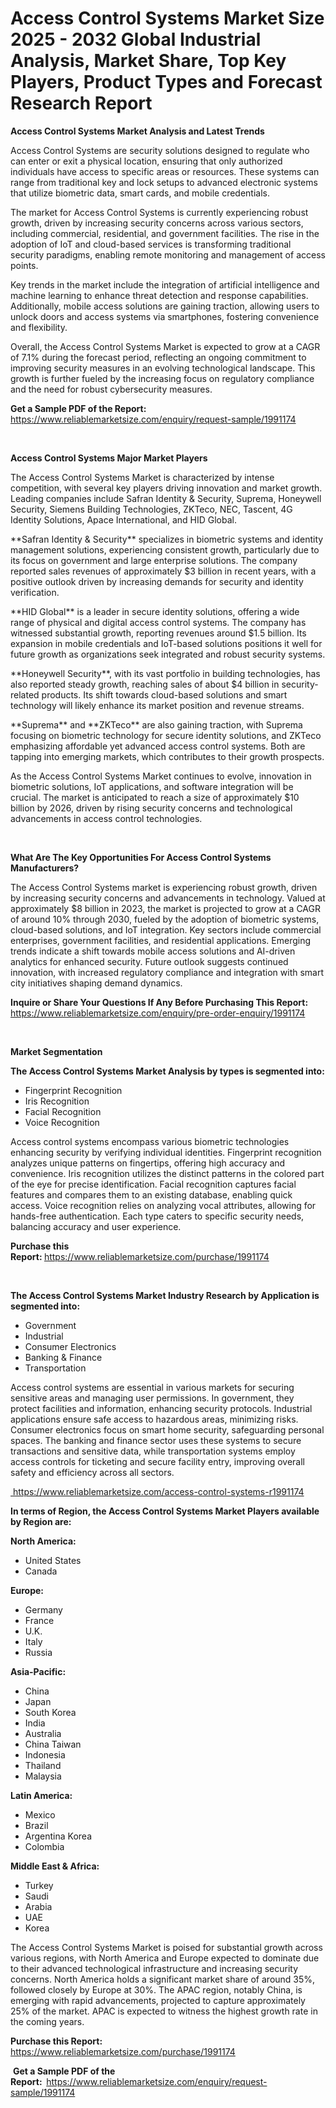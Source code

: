 <p><h1>Access Control Systems Market Size 2025 - 2032 Global Industrial Analysis, Market Share, Top Key Players, Product Types and Forecast Research Report</h1></p><p><strong>Access Control Systems Market Analysis and Latest Trends</strong></p>
<p><p>Access Control Systems are security solutions designed to regulate who can enter or exit a physical location, ensuring that only authorized individuals have access to specific areas or resources. These systems can range from traditional key and lock setups to advanced electronic systems that utilize biometric data, smart cards, and mobile credentials. </p><p>The market for Access Control Systems is currently experiencing robust growth, driven by increasing security concerns across various sectors, including commercial, residential, and government facilities. The rise in the adoption of IoT and cloud-based services is transforming traditional security paradigms, enabling remote monitoring and management of access points. </p><p>Key trends in the market include the integration of artificial intelligence and machine learning to enhance threat detection and response capabilities. Additionally, mobile access solutions are gaining traction, allowing users to unlock doors and access systems via smartphones, fostering convenience and flexibility. </p><p>Overall, the Access Control Systems Market is expected to grow at a CAGR of 7.1% during the forecast period, reflecting an ongoing commitment to improving security measures in an evolving technological landscape. This growth is further fueled by the increasing focus on regulatory compliance and the need for robust cybersecurity measures.</p></p>
<p><strong>Get a Sample PDF of the Report:&nbsp;</strong> <a href="https://www.reliablemarketsize.com/enquiry/request-sample/1991174?utm_campaign=3532&utm_medium=2&utm_source=Github&utm_content=ia&utm_term=19042025&utm_id=access-control-systems">https://www.reliablemarketsize.com/enquiry/request-sample/1991174</a></p>
<p>&nbsp;</p>
<p><strong>Access Control Systems Major Market Players</strong></p>
<p><p>The Access Control Systems Market is characterized by intense competition, with several key players driving innovation and market growth. Leading companies include Safran Identity & Security, Suprema, Honeywell Security, Siemens Building Technologies, ZKTeco, NEC, Tascent, 4G Identity Solutions, Apace International, and HID Global.</p><p>**Safran Identity & Security** specializes in biometric systems and identity management solutions, experiencing consistent growth, particularly due to its focus on government and large enterprise solutions. The company reported sales revenues of approximately $3 billion in recent years, with a positive outlook driven by increasing demands for security and identity verification.</p><p>**HID Global** is a leader in secure identity solutions, offering a wide range of physical and digital access control systems. The company has witnessed substantial growth, reporting revenues around $1.5 billion. Its expansion in mobile credentials and IoT-based solutions positions it well for future growth as organizations seek integrated and robust security systems.</p><p>**Honeywell Security**, with its vast portfolio in building technologies, has also reported steady growth, reaching sales of about $4 billion in security-related products. Its shift towards cloud-based solutions and smart technology will likely enhance its market position and revenue streams.</p><p>**Suprema** and **ZKTeco** are also gaining traction, with Suprema focusing on biometric technology for secure identity solutions, and ZKTeco emphasizing affordable yet advanced access control systems. Both are tapping into emerging markets, which contributes to their growth prospects.</p><p>As the Access Control Systems Market continues to evolve, innovation in biometric solutions, IoT applications, and software integration will be crucial. The market is anticipated to reach a size of approximately $10 billion by 2026, driven by rising security concerns and technological advancements in access control technologies.</p></p>
<p>&nbsp;</p>
<p><strong>What Are The Key Opportunities For Access Control Systems Manufacturers?</strong></p>
<p><p>The Access Control Systems market is experiencing robust growth, driven by increasing security concerns and advancements in technology. Valued at approximately $8 billion in 2023, the market is projected to grow at a CAGR of around 10% through 2030, fueled by the adoption of biometric systems, cloud-based solutions, and IoT integration. Key sectors include commercial enterprises, government facilities, and residential applications. Emerging trends indicate a shift towards mobile access solutions and AI-driven analytics for enhanced security. Future outlook suggests continued innovation, with increased regulatory compliance and integration with smart city initiatives shaping demand dynamics.</p></p>
<p><strong>Inquire or Share Your Questions If Any Before Purchasing This Report:</strong> <a href="https://www.reliablemarketsize.com/enquiry/pre-order-enquiry/1991174?utm_campaign=3532&utm_medium=2&utm_source=Github&utm_content=ia&utm_term=19042025&utm_id=access-control-systems">https://www.reliablemarketsize.com/enquiry/pre-order-enquiry/1991174</a></p>
<p>&nbsp;</p>
<p><strong>Market Segmentation</strong></p>
<p><strong>The Access Control Systems Market Analysis by types is segmented into:</strong></p>
<p><ul><li>Fingerprint Recognition</li><li>Iris Recognition</li><li>Facial Recognition</li><li>Voice Recognition</li></ul></p>
<p><p>Access control systems encompass various biometric technologies enhancing security by verifying individual identities. Fingerprint recognition analyzes unique patterns on fingertips, offering high accuracy and convenience. Iris recognition utilizes the distinct patterns in the colored part of the eye for precise identification. Facial recognition captures facial features and compares them to an existing database, enabling quick access. Voice recognition relies on analyzing vocal attributes, allowing for hands-free authentication. Each type caters to specific security needs, balancing accuracy and user experience.</p></p>
<p><strong>Purchase this Report:&nbsp;</strong><a href="https://www.reliablemarketsize.com/purchase/1991174?utm_campaign=3532&utm_medium=2&utm_source=Github&utm_content=ia&utm_term=19042025&utm_id=access-control-systems">https://www.reliablemarketsize.com/purchase/1991174</a></p>
<p>&nbsp;</p>
<p><strong>The Access Control Systems Market Industry Research by Application is segmented into:</strong></p>
<p><ul><li>Government</li><li>Industrial</li><li>Consumer Electronics</li><li>Banking & Finance</li><li>Transportation</li></ul></p>
<p><p>Access control systems are essential in various markets for securing sensitive areas and managing user permissions. In government, they protect facilities and information, enhancing security protocols. Industrial applications ensure safe access to hazardous areas, minimizing risks. Consumer electronics focus on smart home security, safeguarding personal spaces. The banking and finance sector uses these systems to secure transactions and sensitive data, while transportation systems employ access controls for ticketing and secure facility entry, improving overall safety and efficiency across all sectors.</p></p>
<p><a href="https://www.reliablemarketsize.com/access-control-systems-r1991174?utm_campaign=3532&utm_medium=2&utm_source=Github&utm_content=ia&utm_term=19042025&utm_id=access-control-systems">&nbsp;https://www.reliablemarketsize.com/access-control-systems-r1991174</a></p>
<p><strong>In terms of Region, the Access Control Systems Market Players available by Region are:</strong></p>
<p>
    <p> <strong> North America: </strong>
        <ul>
            <li>United States</li>
            <li>Canada</li>
        </ul>
        </p> 
    <p> <strong> Europe: </strong>
        <ul>
            <li>Germany</li>
            <li>France</li>
            <li>U.K.</li>
            <li>Italy</li>
            <li>Russia</li>
        </ul>
        </p> 
    <p> <strong> Asia-Pacific: </strong>
        <ul>
            <li>China</li>
            <li>Japan</li>
            <li>South Korea</li>
            <li>India</li>
            <li>Australia</li>
            <li>China Taiwan</li>
            <li>Indonesia</li>
            <li>Thailand</li>
            <li>Malaysia</li>
        </ul>
        </p> 
    <p> <strong> Latin America: </strong>
        <ul>
            <li>Mexico</li>
            <li>Brazil</li>
            <li>Argentina Korea</li>
            <li>Colombia</li>
        </ul>
        </p> 
    <p> <strong> Middle East & Africa: </strong>
        <ul>
            <li>Turkey</li>
            <li>Saudi</li>
            <li>Arabia</li>
            <li>UAE</li>
            <li>Korea</li>
        </ul>
    </p>
    </p>
<p><p>The Access Control Systems Market is poised for substantial growth across various regions, with North America and Europe expected to dominate due to their advanced technological infrastructure and increasing security concerns. North America holds a significant market share of around 35%, followed closely by Europe at 30%. The APAC region, notably China, is emerging with rapid advancements, projected to capture approximately 25% of the market. APAC is expected to witness the highest growth rate in the coming years.</p></p>
<p><strong>Purchase this Report: </strong><a href="https://www.reliablemarketsize.com/purchase/1991174?utm_campaign=3532&utm_medium=2&utm_source=Github&utm_content=ia&utm_term=19042025&utm_id=access-control-systems">https://www.reliablemarketsize.com/purchase/1991174</a></p>
<p>&nbsp;<strong>Get a Sample PDF of the Report:&nbsp;&nbsp;</strong><a href="https://www.reliablemarketsize.com/enquiry/request-sample/1991174?utm_campaign=3532&utm_medium=2&utm_source=Github&utm_content=ia&utm_term=19042025&utm_id=access-control-systems">https://www.reliablemarketsize.com/enquiry/request-sample/1991174</a></p>
<p><strong></strong></p>
<p><p></p><p></p><p></p></p>